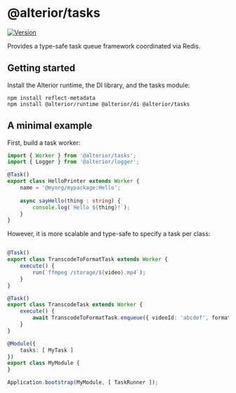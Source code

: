 # @alterior/tasks
[![Version](https://img.shields.io/npm/v/@alterior/tasks.svg)](https://www.npmjs.com/package/@alterior/tasks)

Provides a type-safe task queue framework coordinated via Redis.

## Getting started

Install the Alterior runtime, the DI library, and the tasks module:

```
npm install reflect-metadata
npm install @alterior/runtime @alterior/di @alterior/tasks
```

## A minimal example

First, build a task worker:

```typescript
import { Worker } from '@alterior/tasks';
import { Logger } from '@alterior/logger';

@Task()
export class HelloPrinter extends Worker {
    name = '@myorg/mypackage:Hello';
    
    async sayHello(thing : string) {
        console.log(`Hello ${thing}!`);
    }
}
```

However, it is more scalable and type-safe to specify a task per class:

```typescript

@Task()
export class TranscodeToFormatTask extends Worker {
    execute() {
        run(`ffmpeg /storage/${video}.mp4`);
    }
}

@Task()
export class TranscodeTask extends Worker {
    execute() {
        await TranscodeToFormatTask.enqueue({ videoId: 'abcdef', format: '1080p' });
    }
}

@Module({
    tasks: [ MyTask ]
})
export class MyModule {
}

Application.bootstrap(MyModule, [ TaskRunner ]);
```
